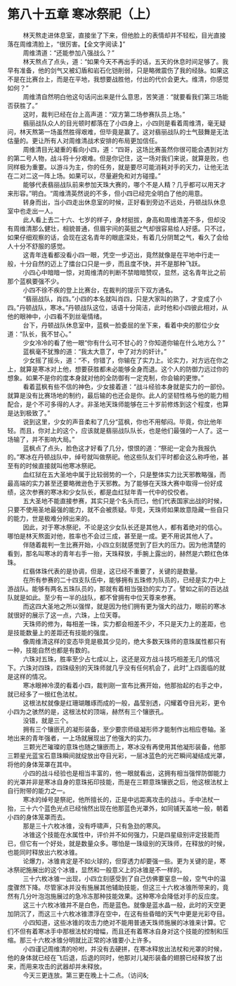 <h1>第八十五章 寒冰祭祀（上）</h1>
<div id="content">&nbsp&nbsp&nbsp&nbsp&nbsp&nbsp&nbsp&nbsp
 林天熬走进体息室，直接坐了下来，但他脸上的表情却并不轻松，目光直接落在周维清脸上，“很厉害。【全文字阅读.】”
 <br/>&nbsp&nbsp&nbsp&nbsp&nbsp&nbsp&nbsp&nbsp
 周维清道：“还能参加八强战么？”
 <br/>&nbsp&nbsp&nbsp&nbsp&nbsp&nbsp&nbsp&nbsp
 林天熬点了点头，道：“如果今天不再出手的话，五天的休息时间足够了。我早有准备，他的剑气又被幻盾和岩石化铠削弱，只是略微震伤了我的经脉。如果这不是在比赛台上，而是在平地，我想要战胜他，付出的代价会更大。维清，你感觉如何？”
 <br/>&nbsp&nbsp&nbsp&nbsp&nbsp&nbsp&nbsp&nbsp
 周维清自然明白他这句话问出来是什么意思，苦笑道：“就要看我们第三场能否获胜了。”
 <br/>&nbsp&nbsp&nbsp&nbsp&nbsp&nbsp&nbsp&nbsp
 这时，裁判已经在台上高声道：“双方第二场参赛队员上场。”
 <br/>&nbsp&nbsp&nbsp&nbsp&nbsp&nbsp&nbsp&nbsp
 翡丽战队众人的目光顿时都落在了小四身上，小四则是看着周维清，毫无疑问，林天熬第一场虽然胜得艰难，但毕竟是赢了。这对翡丽战队的士气鼓舞是无法估量的。更让所有人对周维清战术安排的布局更加信任。
 <br/>&nbsp&nbsp&nbsp&nbsp&nbsp&nbsp&nbsp&nbsp
 周维清目光凝重的看向小四，道：“四哥，这场比赛虽然你很可能会遇到对方的第二号人物，战斗将十分艰难。但是你记住，这一场对我们来说，就算是败，也同样极为重要。以游斗为主，你的任务，就是要尽可能消耗对手的天力，让他无法在二对二这一阵上场。如果可以，尽量避免和对方碰撞。”
 <br/>&nbsp&nbsp&nbsp&nbsp&nbsp&nbsp&nbsp&nbsp
 能够代表翡丽战队前来参加天珠大赛的，哪个不是人精？几乎都可以用天才来形容。”明白。“周维清英然说的不多，但小四已经完全明白了他的用意。
 <br/>&nbsp&nbsp&nbsp&nbsp&nbsp&nbsp&nbsp&nbsp
 转身而出，当小四走出休息室的时候，正好看到旁边不远处，丹顿战队休息室中也走出一人。
 <br/>&nbsp&nbsp&nbsp&nbsp&nbsp&nbsp&nbsp&nbsp
 此人看上去二十六、七岁的样子，身材挺拔，身高和周维清差不多，但却没有周维清那么健壮，相貌普通，但眉宇间的英挺之气却很容易给人好感。只不过，如果仔细观察的话，会现在这名青年的眼底深处，有着几分阴鹫之气，看久了会给人十分不舒服的感觉。
 <br/>&nbsp&nbsp&nbsp&nbsp&nbsp&nbsp&nbsp&nbsp
 这青年连看都没看小四一眼，凭空一步迈出，竟然就像是在平地中行走一般，十分自然的迈上了擂台口只是一步，而且度不快，并不是那种飞跃。
 <br/>&nbsp&nbsp&nbsp&nbsp&nbsp&nbsp&nbsp&nbsp
 小四心中暗暗一惊，对周维清的判断不禁暗暗赞叹，显然，这名青年比之前那个蓝枫要强不少。
 <br/>&nbsp&nbsp&nbsp&nbsp&nbsp&nbsp&nbsp&nbsp
 小四不徐不疾的登上比赛台，在裁判的提示下双方通名。
 <br/>&nbsp&nbsp&nbsp&nbsp&nbsp&nbsp&nbsp&nbsp
 “翡丽战队，肖四。”小四的本名就叫肖四，只是大家叫的熟了，才变成了小四。”丹顿战队，寒冰。”丹顿战队这位，话语十分简洁，此时他和小四彼此相对，从他的眼神中，小四看不到丝毫情绪。
 <br/>&nbsp&nbsp&nbsp&nbsp&nbsp&nbsp&nbsp&nbsp
 台下，丹顿战队休息室中，蓝枫一脸委屈的坐下来，看着中央的那位少女道：“队长，我不甘心。”
 <br/>&nbsp&nbsp&nbsp&nbsp&nbsp&nbsp&nbsp&nbsp
 少女冷冷的看了他一眼“你有什么可不甘心的？你知道你输在什么地方么？”
 <br/>&nbsp&nbsp&nbsp&nbsp&nbsp&nbsp&nbsp&nbsp
 蓝枫毫不犹豫的道：“我太大意了，中了对方的奸计。”
 <br/>&nbsp&nbsp&nbsp&nbsp&nbsp&nbsp&nbsp&nbsp
 少女摇了摇头，道：“不，你错了，你输在了实力上。论实力，对方远在你之上，就算是寒冰对上他，想要获胜都未必能够全身而退。这个人的防御力远过你的想象。如果不是你的度本身就对他的全防御有一定克制，你会输的更惨。”
 <br/>&nbsp&nbsp&nbsp&nbsp&nbsp&nbsp&nbsp&nbsp
 看着蓝枫有些不信的神色，少女接着道：“战斗经验本身就是实力的一部份。就算是没有比赛场地的制约，最后输的也还会是你。此人的坚韧性格与他的能力相配合，是个不可多得的人才。非圣地天珠师能够在三十岁前修炼到这个程度，也算是达到极致了。”
 <br/>&nbsp&nbsp&nbsp&nbsp&nbsp&nbsp&nbsp&nbsp
 说到这里，少女的声音柔和了几分“蓝枫，你也不用郁闷。毕竟，你比他年轻。而且，你对上的这个，应该就是翡丽战队队长，也是他们最强的一人了。这一场输了，并不影响大局。”
 <br/>&nbsp&nbsp&nbsp&nbsp&nbsp&nbsp&nbsp&nbsp
 蓝枫点了点头，脸色这才好看了几分，恨恨的道：“祭祀一定会为我报仇的。”寒冰在丹顿战队中，绰号就叫做祭祀。他这些队友们平时都会这么称呼他，甚至有的时候直接就叫他寒冰祭祀。
 <br/>&nbsp&nbsp&nbsp&nbsp&nbsp&nbsp&nbsp&nbsp
 血红狱在五大圣地中属于比较弱势的一个，只是整体实力比天邪教略强，而最高端的实力甚至还要略微逊色于天邪教。为了能够在天珠大赛中取得一份好成绩，这次参赛的寒冰和少女队长，都是血红狱年青一代中的佼佼者。
 <br/>&nbsp&nbsp&nbsp&nbsp&nbsp&nbsp&nbsp&nbsp
 五大圣地不能直接参赛，其实只是个名头而已，他们代表国家出战的时候，只要不使用圣地最强的能力，就不会被质疑。毕竞，天珠师如果故意隐藏一些自只的能力，世是极难分辨出来的。
 <br/>&nbsp&nbsp&nbsp&nbsp&nbsp&nbsp&nbsp&nbsp
 因此，对于寒冰祭祀，不论是这少女队长还是其他人，都有着绝对的信心。哪怕是林天熬面对他，胜率也不会过三成，甚至是一成。更不用说其他人了。
 <br/>&nbsp&nbsp&nbsp&nbsp&nbsp&nbsp&nbsp&nbsp
 伴随着裁判一生比赛开始，小四立刻就感觉到了巨大的压力。因为他清楚的看到，那名叫寒冰的青年右手一抬，天珠释放，手腕上露出的，赫然是六颗红色体珠。
 <br/>&nbsp&nbsp&nbsp&nbsp&nbsp&nbsp&nbsp&nbsp
 红翡体珠代表的是协调，但是，这已经不重要了，关键的是数量。
 <br/>&nbsp&nbsp&nbsp&nbsp&nbsp&nbsp&nbsp&nbsp
 在所有参赛的二十四支队伍中，能够拥有五珠修为队员的，已经是实力中上游战队。能够有两名五珠队员的，那就有着相当强劲的实力了。譬如之前的百达战队就是如此。至少有一半的战队，都不曾拥有中位天尊来参赛。
 <br/>&nbsp&nbsp&nbsp&nbsp&nbsp&nbsp&nbsp&nbsp
 而这四大圣地之所以强悍，就是因为他们拥有更为强大的战力，眼前的寒冰就很好的展示了这一点，六珠，上位天尊。
 <br/>&nbsp&nbsp&nbsp&nbsp&nbsp&nbsp&nbsp&nbsp
 天珠师的修为，每相差一珠，实力都会相差不少，不只是天力上的差距，也是技能数量上的差距还有技能的强度。
 <br/>&nbsp&nbsp&nbsp&nbsp&nbsp&nbsp&nbsp&nbsp
 像周维清这样的变态毕竞是极其少见的，绝大多数天珠师的意珠属性都只有一种，技能自然也都是有数的。
 <br/>&nbsp&nbsp&nbsp&nbsp&nbsp&nbsp&nbsp&nbsp
 六珠对五珠，胜率至少占七成以上，这还是双方战斗技巧相差无几的情况下。六珠对四珠，四珠级别的天珠师就几乎没有任何机会了，此时”上四面临的就是这样的情况。
 <br/>&nbsp&nbsp&nbsp&nbsp&nbsp&nbsp&nbsp&nbsp
 寒冰眼神冷漠的看着小四，裁判刚一宣布比赛开始，他那抬起的右手之中，就已经多了一根红色法杖。
 <br/>&nbsp&nbsp&nbsp&nbsp&nbsp&nbsp&nbsp&nbsp
 这根法杖就像是红珊瑚雕琢而成的一般，晶莹别透，闪耀着夺目光彩，更令小四为之骇然的是，这根法杖的顶端，赫然有三个镶嵌孔。
 <br/>&nbsp&nbsp&nbsp&nbsp&nbsp&nbsp&nbsp&nbsp
 没错，就是三个。
 <br/>&nbsp&nbsp&nbsp&nbsp&nbsp&nbsp&nbsp&nbsp
 拥有三个镶嵌孔的凝形装备，至少要宗师级凝形师才能制作出相应卷轴。圣地出来的青年强者，一上场就展现出了他强大的实力。
 <br/>&nbsp&nbsp&nbsp&nbsp&nbsp&nbsp&nbsp&nbsp
 三颗光芒璀璨的意珠也随之镶嵌而上，寒冰没有再使用其他凝形装备，他那三颗星光蓝宝石意珠瞬间就绽放出夺目光彩，一层冰蓝色的光芒瞬间凝结成光罩，将他的身体笼罩在其中。
 <br/>&nbsp&nbsp&nbsp&nbsp&nbsp&nbsp&nbsp&nbsp
 小四的战斗经验也是相当丰富的，他一眼就看出，这拥有相当强悍防御能力的光罩并非是寒冰自身的意珠拓印技能，而是在三颗意珠镶嵌之后，他这根法杖上自行附带的能力之一。
 <br/>&nbsp&nbsp&nbsp&nbsp&nbsp&nbsp&nbsp&nbsp
 寒冰的绰号是祭祀，他所擅长的，正是中远距离攻击的战斗。手中法杖一抬，三十六个蓝色光点已经悄然出现在他那蓝色光罩外，如同铺天盖地一般，朝着小四的身体笼罩而去。
 <br/>&nbsp&nbsp&nbsp&nbsp&nbsp&nbsp&nbsp&nbsp
 那是三十六枚冰锥，没有呼啸声，只有急劲的寒风。
 <br/>&nbsp&nbsp&nbsp&nbsp&nbsp&nbsp&nbsp&nbsp
 冰锥这个技能在水属性中，评价并不如何强力，只是四星级别评定技能而已，但它有一个好处，就是数量众多。哪怕是一珠级别的天珠师，在释放的时候，也能同时释放出六枚冰锥。
 <br/>&nbsp&nbsp&nbsp&nbsp&nbsp&nbsp&nbsp&nbsp
 论爆力，冰锥肯定是不如火球的，但穿透力却要强一些。更为关键的是，寒冰祭祀施展出的这个冰锥，显然和一般意义上的冰锥是不一样的。
 <br/>&nbsp&nbsp&nbsp&nbsp&nbsp&nbsp&nbsp&nbsp
 三十六枚冰锥一出现，小四立刻感受到了自己仿佛要窒息一般，空气中的温度骤然下降。尽管家冰并没有施展其他辅助技能，但这三十六枚冰锥所带来的，竟然有几分叶泡泡施展过的急冷冻那种技能效果。这种寒冷会降低对手的反应度。
 <br/>&nbsp&nbsp&nbsp&nbsp&nbsp&nbsp&nbsp&nbsp
 这三十六枚冰锥并不是白色，而是蓝色。就像是蓝水晶一般，此时的天空更加阴沉了，而这三十六枚冰锥漂浮在空中，在这有些昏暗的天气中更是光彩夺目。
 <br/>&nbsp&nbsp&nbsp&nbsp&nbsp&nbsp&nbsp&nbsp
 小四知道，这些冰锥的攻击力绝对不能用普通天珠师施展的冰锥来计算。它们不但有着寒冰手中那根法杖的增幅，而且还有着寒冰自身对这个技能的控制和压缩。那三十六枚冰锥分明就比正常的冰锥要小上许多。
 <br/>&nbsp&nbsp&nbsp&nbsp&nbsp&nbsp&nbsp&nbsp
 小四谨记周维清的吩咐，并没有去硬拼，在寒冰释放出法杖和光罩的时候，他的身体就已经在飞后退，后退的同时，他那对儿凝形装备的翅膀已经释放了出来，而用来攻击的武器却并未释放。
 <br/>&nbsp&nbsp&nbsp&nbsp&nbsp&nbsp&nbsp&nbsp
 今天三更连放。第三更在晚上十二点。（访问&amp;;
 <br/>&nbsp&nbsp&nbsp&nbsp&nbsp&nbsp&nbsp&nbsp
 <br/>&nbsp&nbsp&nbsp&nbsp&nbsp&nbsp&nbsp&nbsp
</div>
